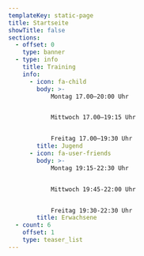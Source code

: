 ```yaml
---
templateKey: static-page
title: Startseite
showTitle: false
sections:
  - offset: 0
    type: banner
  - type: info
    title: Training
    info:
      - icon: fa-child
        body: >-
            Montag 17.00–20:00 Uhr


            Mittwoch 17.00–19:15 Uhr


            Freitag 17.00–19:30 Uhr
        title: Jugend
      - icon: fa-user-friends
        body: >-
            Montag 19:15-22:30 Uhr


            Mittwoch 19:45-22:00 Uhr


            Freitag 19:30-22:30 Uhr
        title: Erwachsene
  - count: 6
    offset: 1
    type: teaser_list
---
```


